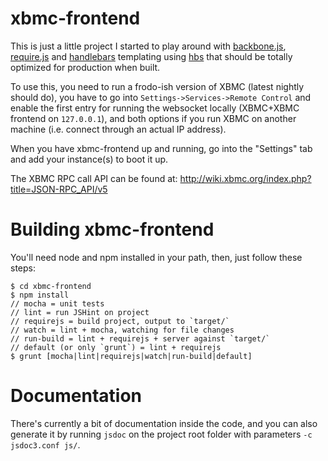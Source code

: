 # xbmc-frontend
This is just a little project I started to play around with [backbone.js](https://backbonejs.org), [require.js](https://requirejs.org) and [handlebars](https://handlebarsjs.com) templating using [hbs](https://github.com/SlexAxton/require-handlebars-plugin) that should be totally optimized for production when built.

To use this, you need to run a frodo-ish version of XBMC (latest nightly should do), you have to go into `Settings->Services->Remote Control` and enable the first entry for running the websocket locally (XBMC+XBMC frontend on `127.0.0.1`), and both options if you run XBMC on another machine (i.e. connect through an actual IP address).

When you have xbmc-frontend up and running, go into the "Settings" tab and add your instance(s) to boot it up.

The XBMC RPC call API can be found at: http://wiki.xbmc.org/index.php?title=JSON-RPC_API/v5

# Building xbmc-frontend
You'll need node and npm installed in your path, then, just follow these steps:

```
$ cd xbmc-frontend
$ npm install
// mocha = unit tests
// lint = run JSHint on project
// requirejs = build project, output to `target/`
// watch = lint + mocha, watching for file changes
// run-build = lint + requirejs + server against `target/`
// default (or only `grunt`) = lint + requirejs
$ grunt [mocha|lint|requirejs|watch|run-build|default]
```

# Documentation
There's currently a bit of documentation inside the code, and you can also generate it by running `jsdoc` on the project root folder with parameters `-c jsdoc3.conf js/`.
